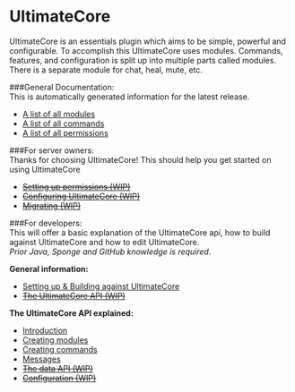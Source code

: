 UltimateCore
====

UltimateCore is an essentials plugin which aims to be simple, powerful and configurable. 
To accomplish this UltimateCore uses modules. Commands, features, and configuration is split up into multiple parts called modules. There is a separate module for chat, heal, mute, etc. 

###General Documentation:<br>
This is automatically generated information for the latest release.
* [A list of all modules](modules.md)<br>
* [A list of all commands](commands.md)<br>
* [A list of all permissions](permissions.md)<br>

###For server owners:<br>
Thanks for choosing UltimateCore! This should help you get started on using UltimateCore
* [~~Setting up permissions (WIP)~~](tutorials/server-owners/permissions.md)<br>
* [~~Configuring UltimateCore (WIP)~~](tutorials/server-owners/config.md)<br>
* [~~Migrating (WIP)~~](tutorials/server-owners/migrating.md)<br>

###For developers:<br>
This will offer a basic explanation of the UltimateCore api, how to build against UltimateCore and how to edit UltimateCore.<br>
*Prior Java, Sponge and GitHub knowledge is required*.

**General information:**<br>
* [Setting up & Building against UltimateCore](tutorials/developers/setting-up.md)<br>
* [~~The UltimateCore API (WIP)~~](tutorials/developers/api.md)<br>

**The UltimateCore API explained:**<br>
* [Introduction](tutorials/developers/introduction.md)<br>
* [Creating modules](tutorials/developers/modules.md)<br>
* [Creating commands](tutorials/developers/commands.md)<br>
* [Messages](tutorials/developers/messages.md)<br>
* [~~The data API (WIP)~~](tutorials/developers/data.md)<br>
* [~~Configuration (WIP)~~](tutorials/developers/configuration.md)<br>